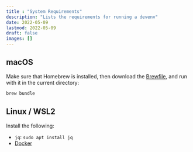 ```yaml
---
title : "System Requirements"
description: "Lists the requirements for running a devenv"
date: 2022-05-09
lastmod: 2022-05-09
draft: false
images: []
---
```


## macOS

Make sure that Homebrew is installed, then download the [Brewfile](https://github.com/getoutreach/devenv/blob/main/Brewfile),
and run with it in the current directory:

```bash
brew bundle
```

## Linux / WSL2

Install the following:

- `jq`: `sudo apt install jq`
- [Docker](https://outreach-io.atlassian.net/wiki/spaces/EN/pages/695961098/Setup+Docker)
